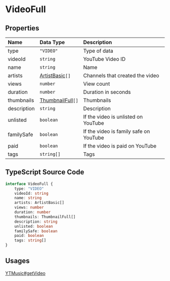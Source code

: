 # VideoFull

## Properties

| Name        | Data Type                                 | Description                            |
| :---------- | :---------------------------------------- | :------------------------------------- |
| type        | `"VIDEO"`                                 | Type of data                           |
| videoId     | `string`                                  | YouTube Video ID                       |
| name        | `string`                                  | Name                                   |
| artists     | [ArtistBasic](./ArtistBasic.html)`[]`     | Channels that created the video        |
| views       | `number`                                  | View count                             |
| duration    | `number`                                  | Duration in seconds                    |
| thumbnails  | [ThumbnailFull](./ThumbnailFull.html)`[]` | Thumbnails                             |
| description | `string`                                  | Description                            |
| unlisted    | `boolean`                                 | If the video is unlisted on YouTube    |
| familySafe  | `boolean`                                 | If the video is family safe on YouTube |
| paid        | `boolean`                                 | If the video is paid on YouTube        |
| tags        | `string[]`                                | Tags                                   |

## TypeScript Source Code

```ts
interface VideoFull {
	type: "VIDEO"
	videoId: string
	name: string
	artists: ArtistBasic[]
	views: number
	duration: number
	thumbnails: ThumbnailFull[]
	description: string
	unlisted: boolean
	familySafe: boolean
	paid: boolean
	tags: string[]
}
```

## Usages

[YTMusic#getVideo](../../guides/usage/getVideo.html)
